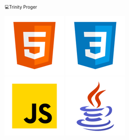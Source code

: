💻Trinity Proger

![HTML5](html5.svg.svg) ![CSS3](css3.svg.svg) ![JavaScript](javascript.svg.svg) ![Java](java.svg)
